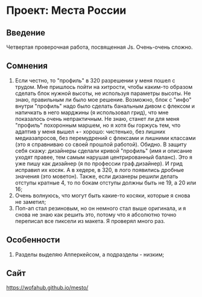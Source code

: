 # Проект: Места России  

## Введение  
Четвертая проверочная работа, посвященная Js. Очень-очень сложно.  
## Cомнения  
1. Если честно, то "профиль" в 320 разрешении у меня пошел с трудом. Мне пришлось пойти на хитрости, чтобы каким-то образом сделать блок нужной высоты, не используя параметры высоты. Не знаю, правильным ли было мое решение. Возможно, блок с "инфо" внутри "профиль" надо было сделать банальным дивом с флексом и напичкать в него марджины (я использовал грид), что мне показалось очень непрактичным. Не знаю, станет ли для меня "профиль" похоронным маршем, но я хотя бы горжусь тем, что адаптив у меня вышел +- хорошо: чистенько, без лишних медиазапросов, без перемудрений с флексами и лишними классами (это я справниваю со своей прошлой работой). Обидно. В защиту себя скажу: дизайнеры сделали кривой "профиль" (имя и описание уходят правее, тем самым нарушая центрированный баланс). Это я уже пишу как дизайнер (я по профессии граф.дизайнер). И грид исправил их косяк. А в хедере, в 320, в лого появились дробные значения (это моветон). Также, если дизанеры решили делать отступы кратные 4, то по бокам отступы должны быть не 19, а 20 или 16;  
2. Очень волнуюсь, что могут быть какие-то косяки, которые я снова не заметил;  
3. Поп-ап стал резиновым, но он немного стал выше оригинала, и я снова не знаю как решить это, потому что я абсолютно точно переписал все пиксели из макета. Я проверял много раз.  
## Особенности  
1. Разделы выделяю Апперкейсом, а подразделы - низким;  
## Сайт  
https://wofahub.github.io/mesto/